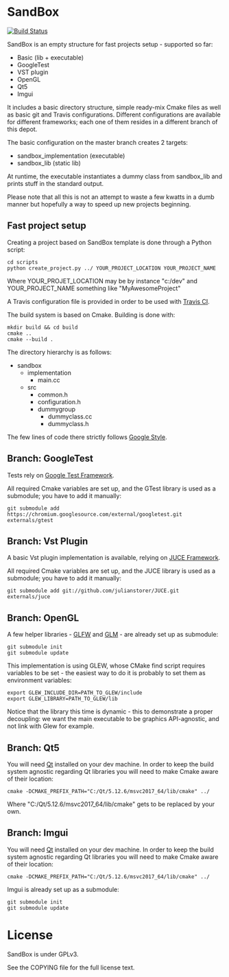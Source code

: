 SandBox
==================================

[![Build Status](https://travis-ci.org/G4m4/sandbox.svg?branch=master)](https://travis-ci.org/G4m4/sandbox)

SandBox is an empty structure for fast projects setup - supported so far:
- Basic (lib + executable)
- GoogleTest
- VST plugin
- OpenGL
- Qt5
- Imgui

It includes a basic directory structure, simple ready-mix Cmake files as well as basic git and Travis configurations.
Different configurations are available for different frameworks; each one of them resides in a different branch of this depot.

The basic configuration on the master branch creates 2 targets:
- sandbox_implementation (executable)
- sandbox_lib (static lib)

At runtime, the executable instantiates a dummy class from sandbox_lib and prints stuff in the standard output.

Please note that all this is not an attempt to waste a few kwatts in a dumb manner but hopefully a way to speed up new projects beginning.

Fast project setup
------------------

Creating a project based on SandBox template is done through a Python script:

    cd scripts
    python create_project.py ../ YOUR_PROJECT_LOCATION YOUR_PROJECT_NAME

Where YOUR_PROJET_LOCATION may be by instance "c:/dev" and YOUR_PROJECT_NAME something like "MyAwesomeProject"

A Travis configuration file is provided in order to be used with [Travis CI](https://travis-ci.org/).

The build system is based on Cmake.
Building is done with:

    mkdir build && cd build
    cmake ..
    cmake --build .

The directory hierarchy is as follows:
- sandbox
  - implementation
    - main.cc
  - src
    - common.h
    - configuration.h
    - dummygroup
      - dummyclass.cc
      - dummyclass.h

The few lines of code there strictly follows [Google Style](http://google-styleguide.googlecode.com/svn/trunk/cppguide.xml).

Branch: GoogleTest
-----

Tests rely on [Google Test Framework](http://code.google.com/p/googletest/).

All required Cmake variables are set up, and the GTest library is used as a submodule; you have to add it manually:

    git submodule add https://chromium.googlesource.com/external/googletest.git externals/gtest

Branch: Vst Plugin
-----

A basic Vst plugin implementation is available, relying on [JUCE Framework](https://github.com/julianstorer/JUCE).

All required Cmake variables are set up, and the JUCE library is used as a submodule; you have to add it manually:

    git submodule add git://github.com/julianstorer/JUCE.git externals/juce

Branch: OpenGL
-----

A few helper libraries - [GLFW](http://www.glfw.org/) and [GLM](http://glm.g-truc.net/0.9.7/index.html) - are already set up as submodule:

    git submodule init
    git submodule update

This implementation is using GLEW, whose CMake find script requires variables to be set - the easiest way to do it is probably to set them as environment variables:

    export GLEW_INCLUDE_DIR=PATH_TO_GLEW/include
    export GLEW_LIBRARY=PATH_TO_GLEW/lib

Notice that the library this time is dynamic - this to demonstrate a proper decoupling: we want the main executable to be graphics API-agnostic, and not link with Glew for example.

Branch: Qt5
-----

You will need [Qt](https://www.qt.io/download-open-source) installed on your dev machine. In order to keep the build system agnostic regarding Qt libraries you will need to make Cmake aware of their location:

    cmake -DCMAKE_PREFIX_PATH="C:/Qt/5.12.6/msvc2017_64/lib/cmake" ../

Where "C:/Qt/5.12.6/msvc2017_64/lib/cmake" gets to be replaced by your own.

Branch: Imgui
------

You will need [Qt](https://www.qt.io/download-open-source) installed on your dev machine. In order to keep the build system agnostic regarding Qt libraries you will need to make Cmake aware of their location:

    cmake -DCMAKE_PREFIX_PATH="C:/Qt/5.12.6/msvc2017_64/lib/cmake" ../

Imgui is already set up as a submodule:

    git submodule init
    git submodule update

License
==================================
SandBox is under GPLv3.

See the COPYING file for the full license text.
